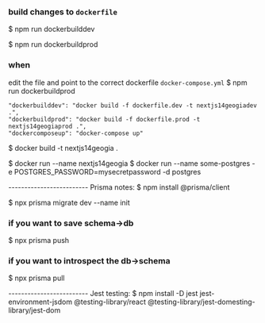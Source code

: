 ### build changes to `dockerfile`

$ npm run dockerbuilddev

$ npm run dockerbuildprod

### when 

edit the file and point to the correct dockerfile `docker-compose.yml`
$ npm run dockerbuildprod

    "dockerbuilddev": "docker build -f dockerfile.dev -t nextjs14geogiadev .",
    "dockerbuildprod": "docker build -f dockerfile.prod -t nextjs14geogiaprod .",
    "dockercomposeup": "docker-compose up"

$ docker build -t nextjs14geogia .

$ docker run --name nextjs14geogia 
$ docker run --name some-postgres -e POSTGRES_PASSWORD=mysecretpassword -d postgres



------------------------- Prisma notes:
$ npm install @prisma/client

$ npx prisma migrate dev --name init

### if you want to save schema->db
$ npx prisma push

### if you want to introspect the db->schema
$ npx prisma pull



------------------------- Jest testing:
$ npm install -D jest jest-environment-jsdom @testing-library/react @testing-library/jest-domesting-library/jest-dom

